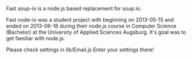 Fast soup-io is a node.js based replacement for soup.io.

Fast node-io was a student project with beginning on 2013-05-15 and ended on 2013-06-18 during their node.js course in Computer Science (Bachelor) at the University of Applied Sciences Augsburg. It's goal was to get familiar with node.js.

Please check settings in lib/Email.js
Enter your settings there!
